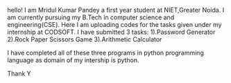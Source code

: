 hello! I am Mridul Kumar Pandey a first year student at NIET,Greater Noida. I am currently pursuing my B.Tech in computer science and engineering(CSE).
Here I am uploading codes for the tasks given under my internship at CODSOFT.
I have submitted 3 tasks:
1).Password Generator
2).Rock Paper Scissors Game
3).Arithmetic Calculator

I have completed all of these three programs in python programming language as domain of my intership is python.


Thank Y
